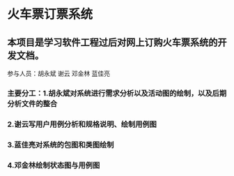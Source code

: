 # 火车票订票系统
## 本项目是学习软件工程过后对网上订购火车票系统的开发文档。
参与人员：胡永斌 谢云 邓金林 蓝佳亮
### 主要分工：1.胡永斌对系统进行需求分析以及活动图的绘制，以及后期分析文件的整合
###           2.谢云写用户用例分析和规格说明、绘制用例图
###           3.蓝佳亮对系统的包图和类图绘制
###           4.邓金林绘制状态图与用例图
